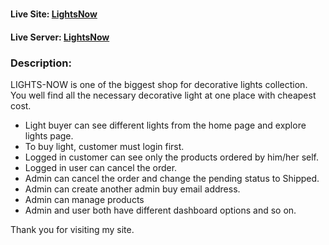 # 

#### Live Site: [LightsNow](https://lights-now.web.app/)
#### Live Server: [LightsNow](https://agile-retreat-45077.herokuapp.com/)


 ### Description:

 LIGHTS-NOW is one of the biggest shop for decorative lights collection. You well find all the necessary decorative light at one place with cheapest cost.

- Light buyer can see different lights from the home page and explore lights page.
- To buy light,  customer must login first.
- Logged in customer can see only the products ordered by him/her self.
- Logged in user can cancel the order. 
- Admin can cancel the order and change the pending status to Shipped. 
- Admin can create another admin buy email address.
- Admin can manage products
- Admin and user both have different dashboard options and so on.


Thank you for visiting my site.
